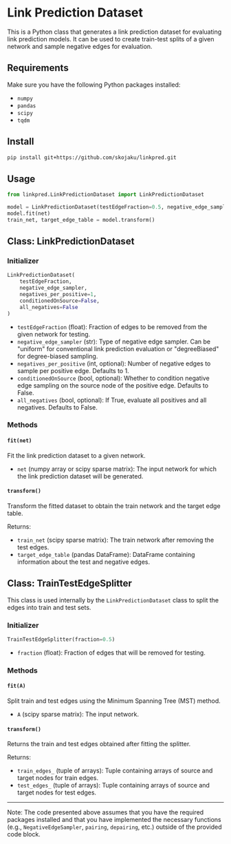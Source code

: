 # Link Prediction Dataset

This is a Python class that generates a link prediction dataset for evaluating link prediction models. It can be used to create train-test splits of a given network and sample negative edges for evaluation.

## Requirements

Make sure you have the following Python packages installed:

- `numpy`
- `pandas`
- `scipy`
- `tqdm`

## Install 

```bash
pip install git+https://github.com/skojaku/linkpred.git
```

## Usage

```python
from linkpred.LinkPredictionDataset import LinkPredictionDataset

model = LinkPredictionDataset(testEdgeFraction=0.5, negative_edge_sampler="uniform")
model.fit(net)
train_net, target_edge_table = model.transform()
```

## Class: LinkPredictionDataset

### Initializer

```python
LinkPredictionDataset(
    testEdgeFraction,
    negative_edge_sampler,
    negatives_per_positive=1,
    conditionedOnSource=False,
    all_negatives=False
)
```

- `testEdgeFraction` (float): Fraction of edges to be removed from the given network for testing.
- `negative_edge_sampler` (str): Type of negative edge sampler. Can be "uniform" for conventional link prediction evaluation or "degreeBiased" for degree-biased sampling.
- `negatives_per_positive` (int, optional): Number of negative edges to sample per positive edge. Defaults to 1.
- `conditionedOnSource` (bool, optional): Whether to condition negative edge sampling on the source node of the positive edge. Defaults to False.
- `all_negatives` (bool, optional): If True, evaluate all positives and all negatives. Defaults to False.

### Methods

#### `fit(net)`

Fit the link prediction dataset to a given network.

- `net` (numpy array or scipy sparse matrix): The input network for which the link prediction dataset will be generated.

#### `transform()`

Transform the fitted dataset to obtain the train network and the target edge table.

Returns:
- `train_net` (scipy sparse matrix): The train network after removing the test edges.
- `target_edge_table` (pandas DataFrame): DataFrame containing information about the test and negative edges.

## Class: TrainTestEdgeSplitter

This class is used internally by the `LinkPredictionDataset` class to split the edges into train and test sets.

### Initializer

```python
TrainTestEdgeSplitter(fraction=0.5)
```

- `fraction` (float): Fraction of edges that will be removed for testing.

### Methods

#### `fit(A)`

Split train and test edges using the Minimum Spanning Tree (MST) method.

- `A` (scipy sparse matrix): The input network.

#### `transform()`

Returns the train and test edges obtained after fitting the splitter.

Returns:
- `train_edges_` (tuple of arrays): Tuple containing arrays of source and target nodes for train edges.
- `test_edges_` (tuple of arrays): Tuple containing arrays of source and target nodes for test edges.

---

Note: The code presented above assumes that you have the required packages installed and that you have implemented the necessary functions (e.g., `NegativeEdgeSampler`, `pairing`, `depairing`, etc.) outside of the provided code block.
